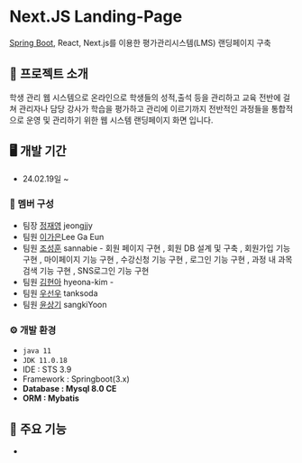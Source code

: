 # Next.JS Landing-Page
[Spring Boot](https://github.com/hyeona-kim/0122p), React, Next.js를 이용한 평가관리시스템(LMS) 랜딩페이지 구축

## 📃 프로젝트 소개 
학생 관리 웹 시스템으로 온라인으로 학생들의 성적,출석 등을 관리하고 교육 전반에 걸쳐 관리자나 담당 강사가 학습을 평가하고 관리에 이르기까지 전반적인 과정들을 통합적으로 운영 및 관리하기 위한 웹 시스템 랜딩페이지 화면 입니다.

## 🖥️ 개발 기간
* 24.02.19일 ~ 


### 👫 멤버 구성
- 팀장 [정재영](https://github.com/jeongjjy) jeongjjy
- 팀원 [이가은](https://github.com/lkeeeeeee)Lee Ga Eun  
- 팀원 [조성훈](https://github.com/sannabie) sannabie - 회원 페이지 구현 , 회원 DB 설계 및 구축 , 회원가입 기능 구현 , 마이페이지 기능 구현 , 수강신청 기능 구현 , 로그인 기능 구현 , 과정 내 과목 검색 기능 구현 , SNS로그인 기능 구현
- 팀원 [김현아](https://github.com/hyeona-kim) hyeona-kim - 
- 팀원 [우선우](https://github.com/tanksoda) tanksoda 
- 팀원 [윤상기](https://github.com/sangkiYoon) sangkiYoon 

### ⚙️ 개발 환경
- `java 11`
- `JDK 11.0.18`
- IDE : STS 3.9
- Framework : Springboot(3.x)
- **Database : Mysql 8.0 CE**
- **ORM : Mybatis**

## 📌 주요 기능 
- 
